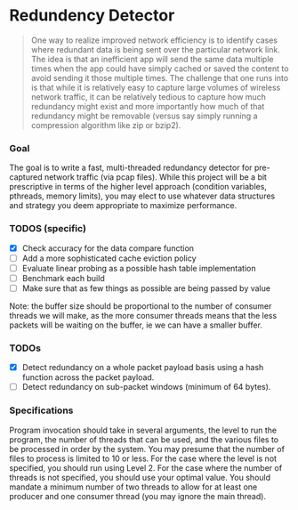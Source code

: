 # Redundency Detector

> One way to realize improved network efficiency is to identify cases where redundant data is being sent over the 
> particular network link. The idea is that an inefficient app will send the same data multiple times when the app 
> could have simply cached or saved the content to avoid sending it those multiple times. The challenge that one runs 
> into is that while it is relatively easy to capture large volumes of wireless network traffic, it can be relatively 
> tedious to capture how much redundancy might exist and more importantly
> how much of that redundancy might be removable (versus say simply running a compression algorithm like zip or bzip2).

### Goal
The goal is to write a fast, multi-threaded redundancy detector for pre-captured network traffic (via pcap files). 
While this project will be a bit prescriptive in terms of the higher level approach (condition variables, pthreads, 
memory limits), you may elect to use whatever data structures and strategy you deem appropriate to maximize performance.

### TODOS (specific)
- [x] Check accuracy for the data compare function
- [ ] Add a more sophisticated cache eviction policy
- [ ] Evaluate linear probing as a possible hash table implementation
- [ ] Benchmark each build
- [ ] Make sure that as few things as possible are being passed by value

Note: the buffer size should be proportional to the number of consumer threads
we will make, as the more consumer threads means that the less packets will be
waiting on the buffer, ie we can have a smaller buffer.  

### TODOs
- [x] Detect redundancy on a whole packet payload basis using a hash function across the packet payload.
- [ ] Detect redundancy on sub-packet windows (minimum of 64 bytes).

### Specifications 
Program invocation should take in several arguments, the level to run the program, the number of threads that can be used, and the various files to be processed in order by the system. You may presume that the number of files to process is limited to 10 or less. For the case where the level is not specified, you should run using Level 2. For the case where the number of threads is not specified, you should use your optimal value. You should mandate a minimum number of two threads to allow for at least one producer and one consumer thread (you may ignore the main thread).
